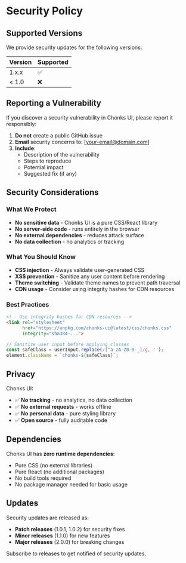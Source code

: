 # Security Policy

## Supported Versions

We provide security updates for the following versions:

| Version | Supported          |
| ------- | ------------------ |
| 1.x.x   | :white_check_mark: |
| < 1.0   | :x:                |

## Reporting a Vulnerability

If you discover a security vulnerability in Chonks UI, please report it responsibly:

1. **Do not** create a public GitHub issue
2. **Email** security concerns to: [your-email@domain.com]
3. **Include**:
   - Description of the vulnerability
   - Steps to reproduce
   - Potential impact
   - Suggested fix (if any)

## Security Considerations

### What We Protect

- **No sensitive data** - Chonks UI is a pure CSS/React library
- **No server-side code** - runs entirely in the browser
- **No external dependencies** - reduces attack surface
- **No data collection** - no analytics or tracking

### What You Should Know

- **CSS injection** - Always validate user-generated CSS
- **XSS prevention** - Sanitize any user content before rendering
- **Theme switching** - Validate theme names to prevent path traversal
- **CDN usage** - Consider using integrity hashes for CDN resources

### Best Practices

```html
<!-- Use integrity hashes for CDN resources -->
<link rel="stylesheet" 
      href="https://unpkg.com/chonks-ui@latest/css/chonks.css"
      integrity="sha384-...">
```

```js
// Sanitize user input before applying classes
const safeClass = userInput.replace(/[^a-zA-Z0-9-_]/g, '');
element.className = `chonks-${safeClass}`;
```

## Privacy

Chonks UI:
- ✅ **No tracking** - no analytics, no data collection
- ✅ **No external requests** - works offline
- ✅ **No personal data** - pure styling library
- ✅ **Open source** - fully auditable code

## Dependencies

Chonks UI has **zero runtime dependencies**:
- Pure CSS (no external libraries)
- Pure React (no additional packages)
- No build tools required
- No package manager needed for basic usage

## Updates

Security updates are released as:
- **Patch releases** (1.0.1, 1.0.2) for security fixes
- **Minor releases** (1.1.0) for new features
- **Major releases** (2.0.0) for breaking changes

Subscribe to releases to get notified of security updates.
